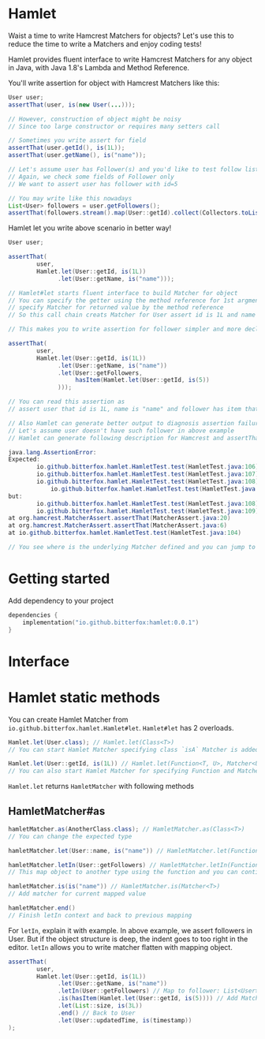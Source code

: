 # Hamlet

Waist a time to write Hamcrest Matchers for objects?
Let's use this to reduce the time to write a Matchers and enjoy coding tests!

Hamlet provides fluent interface to write Hamcrest Matchers for any object in Java, with Java 1.8's Lambda
and Method Reference.

You'll write assertion for object with Hamcrest Matchers like this:

```java
User user;
assertThat(user, is(new User(...)));

// However, construction of object might be noisy
// Since too large constructor or requires many setters call

// Sometimes you write assert for field
assertThat(user.getId(), is(1L));
assertThat(user.getName(), is("name"));

// Let's assume user has Follower(s) and you'd like to test follow list
// Again, we check some fields of Follower only
// We want to assert user has follower with id=5

// You may write like this nowadays
List<User> followers = user.getFollowers();
assertThat(followers.stream().map(User::getId).collect(Collectors.toList()), hasItem(is(5L)));
```

Hamlet let you write above scenario in better way!

```java
User user;

assertThat(
        user,
        Hamlet.let(User::getId, is(1L))
              .let(User::getName, is("name")));

// Hamlet#let starts fluent interface to build Matcher for object
// You can specify the getter using the method reference for 1st argment and
// specify Matcher for returned value by the method reference
// So this call chain creats Matcher for User assert id is 1L and name is "name"

// This makes you to write assertion for follower simpler and more declarative way

assertThat(
        user,
        Hamlet.let(User::getId, is(1L))
              .let(User::getName, is("name"))
              .let(User::getFollowers,
                   hasItem(Hamlet.let(User::getId, is(5))
              )));

// You can read this assertion as
// assert user that id is 1L, name is "name" and follower has item that id is 5L

// Also Hamlet can generate better output to diagnosis assertion failure
// Let's assume user doesn't have such follower in above example
// Hamlet can generate following description for Hamcrest and assertThat

java.lang.AssertionError:
Expected:
        io.github.bitterfox.hamlet.HamletTest.test(HamletTest.java:106) is <1L>
        io.github.bitterfox.hamlet.HamletTest.test(HamletTest.java:107) is "name"
        io.github.bitterfox.hamlet.HamletTest.test(HamletTest.java:108) a collection containing
            io.github.bitterfox.hamlet.HamletTest.test(HamletTest.java:109) is <5L>]
but:
        io.github.bitterfox.hamlet.HamletTest.test(HamletTest.java:108) mismatches were: [
        io.github.bitterfox.hamlet.HamletTest.test(HamletTest.java:109) was <90L>]
at org.hamcrest.MatcherAssert.assertThat(MatcherAssert.java:20)
at org.hamcrest.MatcherAssert.assertThat(MatcherAssert.java:6)
at io.github.bitterfox.hamlet.HamletTest.test(HamletTest.java:104)

// You see where is the underlying Matcher defined and you can jump to the code from IDE output panel
```

# Getting started

Add dependency to your project
```kotlin
dependencies {
    implementation("io.github.bitterfox:hamlet:0.0.1")
}
```

# Interface

# Hamlet static methods
You can create Hamlet Matcher from `io.github.bitterfox.hamlet.Hamlet#let`.
`Hamlet#let` has 2 overloads.

```java
Hamlet.let(User.class); // Hamlet.let(Class<T>)
// You can start Hamlet Matcher specifying class `isA` Matcher is added

Hamlet.let(User::getId, is(1L)) // Hamlet.let(Function<T, U>, Matcher<U>)
// You can also start Hamlet Matcher for specifying Function and Matcher
```

`Hamlet.let` returns `HamletMatcher` with following methods

## HamletMatcher#as
```java
hamletMatcher.as(AnotherClass.class); // HamletMatcher.as(Class<T>)
// You can change the expected type

hamletMatcher.let(User::name, is("name")) // HamletMatcher.let(Function<T, U>, Matcher<U>)

hamletMatcher.letIn(User::getFollowers) // HamletMatcher.letIn(Function<T, U>)
// This map object to another type using the function and you can continue adding matcher

hamletMatcher.is(is("name")) // HamletMatcher.is(Matcher<T>)
// Add matcher for current mapped value

hamletMatcher.end()
// Finish letIn context and back to previous mapping
```

For `letIn`, explain it with example.
In above example, we assert followers in User.
But if the object structure is deep, the indent goes to too right in the editor.
`letIn` allows you to write matcher flatten with mapping object.
```java
assertThat(
        user,
        Hamlet.let(User::getId, is(1L))
              .let(User::getName, is("name"))
              .letIn(User::getFollowers) // Map to follower: List<User>
              .is(hasItem(Hamlet.let(User::getId, is(5)))) // Add Matcher for User::getFollowers
              .let(List::size, is(3L))
              .end() // Back to User
              .let(User::updatedTime, is(timestamp))
);
```
